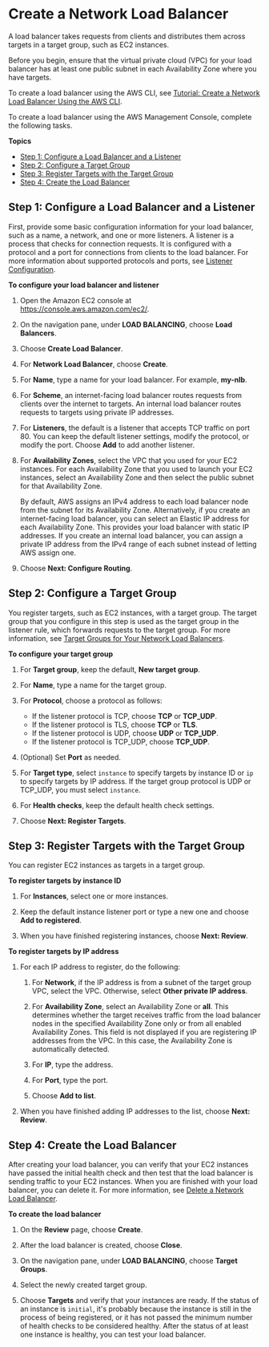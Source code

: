 # Create a Network Load Balancer<a name="create-network-load-balancer"></a>

A load balancer takes requests from clients and distributes them across targets in a target group, such as EC2 instances\.

Before you begin, ensure that the virtual private cloud \(VPC\) for your load balancer has at least one public subnet in each Availability Zone where you have targets\.

To create a load balancer using the AWS CLI, see [Tutorial: Create a Network Load Balancer Using the AWS CLI](network-load-balancer-cli.md)\.

To create a load balancer using the AWS Management Console, complete the following tasks\.

**Topics**
+ [Step 1: Configure a Load Balancer and a Listener](#configure-load-balancer)
+ [Step 2: Configure a Target Group](#configure-target-group)
+ [Step 3: Register Targets with the Target Group](#select-targets)
+ [Step 4: Create the Load Balancer](#create-load-balancer)

## Step 1: Configure a Load Balancer and a Listener<a name="configure-load-balancer"></a>

First, provide some basic configuration information for your load balancer, such as a name, a network, and one or more listeners\. A listener is a process that checks for connection requests\. It is configured with a protocol and a port for connections from clients to the load balancer\. For more information about supported protocols and ports, see [Listener Configuration](load-balancer-listeners.md#listener-configuration)\.

**To configure your load balancer and listener**

1. Open the Amazon EC2 console at [https://console\.aws\.amazon\.com/ec2/](https://console.aws.amazon.com/ec2/)\.

1. On the navigation pane, under **LOAD BALANCING**, choose **Load Balancers**\.

1. Choose **Create Load Balancer**\.

1. For **Network Load Balancer**, choose **Create**\.

1. For **Name**, type a name for your load balancer\. For example, **my\-nlb**\.

1. For **Scheme**, an internet\-facing load balancer routes requests from clients over the internet to targets\. An internal load balancer routes requests to targets using private IP addresses\.

1. For **Listeners**, the default is a listener that accepts TCP traffic on port 80\. You can keep the default listener settings, modify the protocol, or modify the port\. Choose **Add** to add another listener\.

1. For **Availability Zones**, select the VPC that you used for your EC2 instances\. For each Availability Zone that you used to launch your EC2 instances, select an Availability Zone and then select the public subnet for that Availability Zone\.

   By default, AWS assigns an IPv4 address to each load balancer node from the subnet for its Availability Zone\. Alternatively, if you create an internet\-facing load balancer, you can select an Elastic IP address for each Availability Zone\. This provides your load balancer with static IP addresses\. If you create an internal load balancer, you can assign a private IP address from the IPv4 range of each subnet instead of letting AWS assign one\.

1. Choose **Next: Configure Routing**\.

## Step 2: Configure a Target Group<a name="configure-target-group"></a>

You register targets, such as EC2 instances, with a target group\. The target group that you configure in this step is used as the target group in the listener rule, which forwards requests to the target group\. For more information, see [Target Groups for Your Network Load Balancers](load-balancer-target-groups.md)\.

**To configure your target group**

1. For **Target group**, keep the default, **New target group**\.

1. For **Name**, type a name for the target group\.

1. For **Protocol**, choose a protocol as follows:
   + If the listener protocol is TCP, choose **TCP** or **TCP\_UDP**\.
   + If the listener protocol is TLS, choose **TCP** or **TLS**\.
   + If the listener protocol is UDP, choose **UDP** or **TCP\_UDP**\.
   + If the listener protocol is TCP\_UDP, choose **TCP\_UDP**\.

1. \(Optional\) Set **Port** as needed\.

1. For **Target type**, select `instance` to specify targets by instance ID or `ip` to specify targets by IP address\. If the target group protocol is UDP or TCP\_UDP, you must select `instance`\.

1. For **Health checks**, keep the default health check settings\.

1. Choose **Next: Register Targets**\.

## Step 3: Register Targets with the Target Group<a name="select-targets"></a>

You can register EC2 instances as targets in a target group\.

**To register targets by instance ID**

1. For **Instances**, select one or more instances\.

1. Keep the default instance listener port or type a new one and choose **Add to registered**\.

1. When you have finished registering instances, choose **Next: Review**\.

**To register targets by IP address**

1. For each IP address to register, do the following:

   1. For **Network**, if the IP address is from a subnet of the target group VPC, select the VPC\. Otherwise, select **Other private IP address**\.

   1. For **Availability Zone**, select an Availability Zone or **all**\. This determines whether the target receives traffic from the load balancer nodes in the specified Availability Zone only or from all enabled Availability Zones\. This field is not displayed if you are registering IP addresses from the VPC\. In this case, the Availability Zone is automatically detected\.

   1. For **IP**, type the address\.

   1. For **Port**, type the port\.

   1. Choose **Add to list**\.

1. When you have finished adding IP addresses to the list, choose **Next: Review**\.

## Step 4: Create the Load Balancer<a name="create-load-balancer"></a>

After creating your load balancer, you can verify that your EC2 instances have passed the initial health check and then test that the load balancer is sending traffic to your EC2 instances\. When you are finished with your load balancer, you can delete it\. For more information, see [Delete a Network Load Balancer](load-balancer-delete.md)\.

**To create the load balancer**

1. On the **Review** page, choose **Create**\.

1. After the load balancer is created, choose **Close**\.

1. On the navigation pane, under **LOAD BALANCING**, choose **Target Groups**\.

1. Select the newly created target group\.

1. Choose **Targets** and verify that your instances are ready\. If the status of an instance is `initial`, it's probably because the instance is still in the process of being registered, or it has not passed the minimum number of health checks to be considered healthy\. After the status of at least one instance is healthy, you can test your load balancer\.